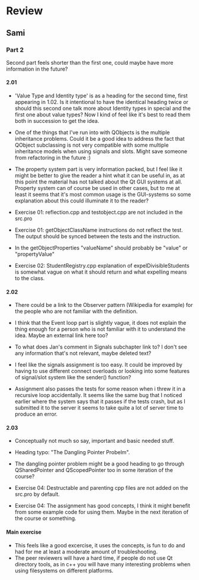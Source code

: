 # Review

## Sami

### Part 2

Second part feels shorter than the first one, could maybe have more information in the future?

#### 2.01

- 'Value Type and Identity type' is as a heading for the second time, first appearing in 1.02. Is it intentional to have the identical heading twice or should this second one talk more about Identity types in special and the first one about value types? Now I kind of feel like it's best to read them both in succession to get the idea.

- One of the things that I've run into with QObjects is the multiple inheritance problems. Could it be a good idea to address the fact that QObject subclassing is not very compatible with some multiple inheritance models when using signals and slots. Might save someone from refactoring in the future :)

- The property system part is very information packed, but I feel like it might be better to give the reader a hint what it can be useful in, as at this point the material has not talked about the Qt GUI systems at all. Property system can of course be used in other cases, but to me at least it seems that it's most common usage is the GUI-systems so some explanation about this could illuminate it to the reader?

- Exercise 01: reflection.cpp and testobject.cpp are not included in the src.pro
- Exercise 01: getObjectClassName instructions do not reflect the test. The output should be synced between the tests and the instruction. 
- In the getObjectProperties "valueName" should probably be "value" or "propertyValue"

- Exercise 02: StudentRegistry.cpp explanation of expelDivisibleStudents is somewhat vague on what it should return and what expelling means to the class.

#### 2.02

- There could be a link to the Observer pattern (Wikipedia for example) for the people who are not familiar with the definition.
- I think that the Event loop part is slightly vague, it does not explain the thing enough for a person who is not familiar with it to understand the idea. Maybe an external link here too?
- To what does Jan's comment in Signals subchapter link to? I don't see any information that's not relevant, maybe deleted text?

- I feel like the signals assignment is too easy. It could be improved by having to use different connect overloads or looking into some features of signal/slot system like the sender() function?
- Assignment also passes the tests for some reason when i threw it in a recursive loop accidentally. It seems like the same bug that I noticed earlier where the system says that it passes if the tests crash, but as I submitted it to the server it seems to take quite a lot of server time to produce an error.

#### 2.03 

- Conceptually not much so say, important and basic needed stuff.

- Heading typo: "The Dangling Pointer Probelm". 
- The dangling pointer problem might be a good heading to go through QSharedPointer and QScopedPointer too in some iteration of the course?

- Exercise 04: Destructable and parenting cpp files are not added on the src.pro by default.
- Exercise 04: The assignment has good concepts, I think it might benefit from some example code for using them. Maybe in the next iteration of the course or something. 

#### Main exercise

- This feels like a good excercise, it uses the concepts, is fun to do and had for me at least a moderate amount of troubleshooting.
- The peer reviewers will have a hard time, if people do not use Qt directory tools, as in c++ you will have many interesting problems when using filesystems on different platforms.
